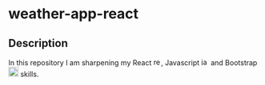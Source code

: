 # weather-app-react

## Description
In this repository I am sharpening my React <img src="https://upload.wikimedia.org/wikipedia/commons/a/a7/React-icon.svg" alt="react" width="15"/>, Javascript <img src="https://upload.wikimedia.org/wikipedia/commons/9/99/Unofficial_JavaScript_logo_2.svg" alt="javascript" width="15"/> and Bootstrap <img src="https://getbootstrap.com/docs/5.3/assets/brand/bootstrap-logo-shadow.png" alt="bootstrap" width="20"/> skills.

